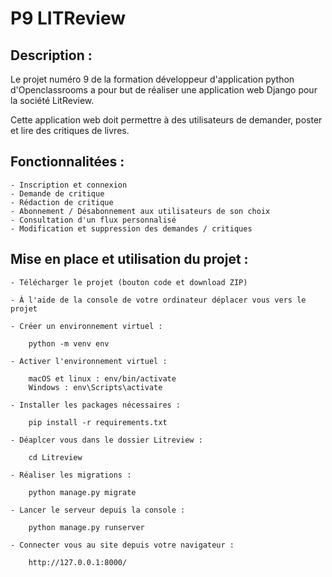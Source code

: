 # P9 LITReview

## Description :

Le projet numéro 9 de la formation développeur d'application python d'Openclassrooms
a pour but de réaliser une application web Django pour la société LitReview.

Cette application web doit permettre à des utilisateurs de demander, poster et lire
des critiques de livres.


## Fonctionnalitées :

    - Inscription et connexion
    - Demande de critique
    - Rédaction de critique
    - Abonnement / Désabonnement aux utilisateurs de son choix
    - Consultation d'un flux personnalisé
    - Modification et suppression des demandes / critiques


## Mise en place et utilisation du projet :

    - Télécharger le projet (bouton code et download ZIP)

    - À l'aide de la console de votre ordinateur déplacer vous vers le projet

    - Créer un environnement virtuel : 
        
        python -m venv env

    - Activer l'environnement virtuel :

        macOS et linux : env/bin/activate
        Windows : env\Scripts\activate

    - Installer les packages nécessaires :

        pip install -r requirements.txt

    - Déaplcer vous dans le dossier Litreview :

        cd Litreview

    - Réaliser les migrations :

        python manage.py migrate
    
    - Lancer le serveur depuis la console :

        python manage.py runserver

    - Connecter vous au site depuis votre navigateur :

        http://127.0.0.1:8000/